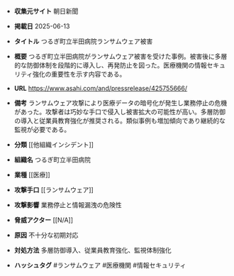 - **収集元サイト**
朝日新聞

- **掲載日**
2025-06-13

- **タイトル**
つるぎ町立半田病院ランサムウェア被害

- **概要**
つるぎ町立半田病院がランサムウェア被害を受けた事例。被害後に多層的な防御体制を段階的に導入し、再発防止を図った。医療機関の情報セキュリティ強化の重要性を示す内容である。

- **URL**
https://www.asahi.com/and/pressrelease/425755666/

- **備考**
ランサムウェア攻撃により医療データの暗号化が発生し業務停止の危機があった。攻撃者は巧妙な手口で侵入し被害拡大の可能性が高い。多層防御の導入と従業員教育強化が推奨される。類似事例も増加傾向であり継続的な監視が必要である。

- **分類**
[[他組織インシデント]]

- **組織名**
つるぎ町立半田病院

- **業種**
[[医療]]

- **攻撃手口**
[[ランサムウェア]]

- **攻撃影響**
業務停止と情報漏洩の危険性

- **脅威アクター**
[[N/A]]

- **原因**
不十分な初期対応

- **対処方法**
多層防御導入、従業員教育強化、監視体制強化

- **ハッシュタグ**
#ランサムウェア #医療機関 #情報セキュリティ
